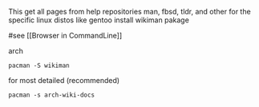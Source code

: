 This get all pages from help repositories
man, fbsd, tldr,
and other for the specific linux distos like
gentoo
install wikiman pakage  

 #see 
[[Browser in CommandLine]]

arch
```
pacman -S wikiman
```
for most detailed (recommended)
```
pacman -s arch-wiki-docs
```
